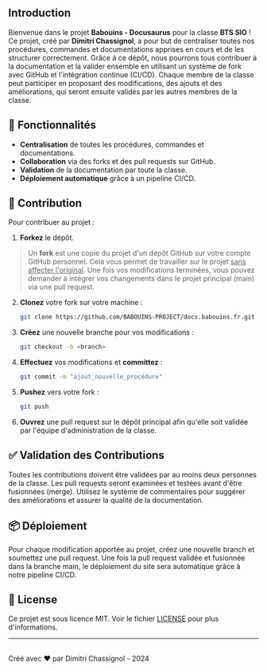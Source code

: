 ## Introduction

Bienvenue dans le projet **Babouins - Docusaurus** pour la classe **BTS SIO** ! Ce projet, créé par **Dimitri Chassignol**, a pour but de centraliser toutes nos procédures, commandes et documentations apprises en cours et de les structurer correctement. Grâce à ce dépôt, nous pourrons tous contribuer à la documentation et la valider ensemble en utilisant un système de fork avec GitHub et l'intégration continue (CI/CD). Chaque membre de la classe peut participer en proposant des modifications, des ajouts et des améliorations, qui seront ensuite validés par les autres membres de la classe.

## 🚀 Fonctionnalités

- **Centralisation** de toutes les procédures, commandes et documentations.
- **Collaboration** via des forks et des pull requests sur GitHub.
- **Validation** de la documentation par toute la classe.
- **Déploiement automatique** grâce à un pipeline CI/CD.

## 📝 Contribution

Pour contribuer au projet :

1. **Forkez** le dépôt. 

> Un **fork** est une copie du projet d'un dépôt GitHub sur votre compte GitHub personnel. Cela vous permet de travailler sur le projet <u>sans affecter l'original</u>. Une fois vos modifications terminées, vous pouvez demander à intégrer vos changements dans le projet principal (main) via une pull request.

2. **Clonez** votre fork sur votre machine :
    ```bash
    git clone https://github.com/BABOUINS-PROJECT/docs.babouins.fr.git
    ```
3. **Créez** une nouvelle branche pour vos modifications :
    ```bash
    git checkout -b <branch>
    ```
4. **Effectuez** vos modifications et **committez** :
    ```bash
    git commit -m "ajout_nouvelle_procédure"
    ```
5. **Pushez** vers votre fork :
    ```bash
    git push 
    ```
6. **Ouvrez** une pull request sur le dépôt principal afin qu'elle soit validée par l'équipe d'administration de la classe.

## ✅ Validation des Contributions

Toutes les contributions doivent être validées par au moins deux personnes de la classe. Les pull requests seront examinées et testées avant d'être fusionnées (merge). Utilisez le système de commentaires pour suggérer des améliorations et assurer la qualité de la documentation.

## 📦 Déploiement

Pour chaque modification apportée au projet, créez une nouvelle branch et soumettez une pull request. Une fois la pull request validée et fusionnée dans la branche main, le déploiement du site sera automatique grâce à notre pipeline CI/CD.

## 📄 License

Ce projet est sous licence MIT. Voir le fichier [LICENSE](./LICENSE.txt) pour plus d'informations.

---

<br>
Créé avec ❤️ par Dimitri Chassignol - 2024
